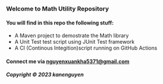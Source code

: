###  Welcome to Math Utility Repository 

#### You will find in this repo the following stuff:

* A Maven project to demostrate the Math library 
* A Unit Test test script using JUnit Test framework 
* A CI (Continous Integition)script running on GitHub Actions

#### Connect me via nguyenxuankha5371@gmail.com

##### Copyright &#169; 2023 kanenguyen 
